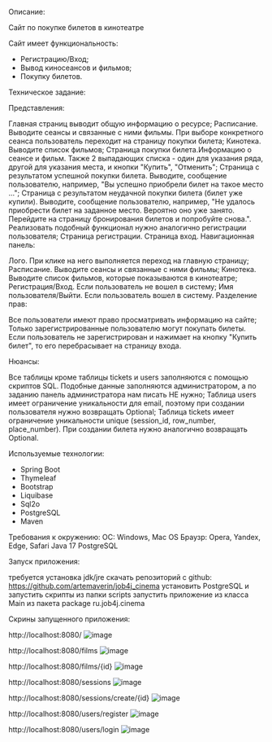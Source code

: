 Описание:

Сайт по покупке билетов в кинотеатре

Сайт имеет функциональность:
- Регистрацию/Вход;
- Вывод киносеансов и фильмов;
- Покупку билетов.

Техническое задание:

Представления:

Главная страниц выводит общую информацию о ресурсе;
Расписание. Выводите сеансы и связанные с ними фильмы. При выборе конкретного сеанса пользователь переходит на страницу покупки билета;
Кинотека. Выводите список фильмов;
Страница покупки билета.Информацию о сеансе и фильм. Также 2 выпадающих списка - один для указания ряда, другой для указания места, и кнопки "Купить", "Отменить";
Страница с результатом успешной покупки билета. Выводите, сообщение пользователю, например, "Вы успешно приобрели билет на такое место ...";
Страница с результатом неудачной покупки билета (билет уже купили). Выводите, сообщение пользователю, например, "Не удалось приобрести билет на заданное место. Вероятно оно уже занято. Перейдите на страницу бронирования билетов и попробуйте снова.". Реализовать подобный функционал нужно аналогично регистрации пользователя;
Страница регистрации.
Страница вход.
Навигационная панель:

Лого. При клике на него выполняется переход на главную страницу;
Расписание. Выводите сеансы и связанные с ними фильмы;
Кинотека. Выводите список фильмов, которые показываются в кинотеатре;
Регистрация/Вход. Если пользователь не вошел в систему;
Имя пользователя/Выйти. Если пользователь вошел в систему.
Разделение прав:

Все пользователи имеют право просматривать информацию на сайте;
Только зарегистрированные пользователю могут покупать билеты. Если пользователь не зарегистрирован и нажимает на кнопку "Купить билет", то его перебрасывает на страницу входа.

Нюансы:

Все таблицы кроме таблицы tickets и users заполняются с помощью скриптов SQL. Подобные данные заполняются администратором, а по заданию панель администратора нам писать НЕ нужно;
Таблица users имеет ограничение уникальности для email, поэтому при создании пользователя нужно возвращать Optional<User>;
Таблица tickets имеет ограничение уникальности unique (session_id, row_number, place_number). При создании билета нужно аналогично возвращать Optional<Ticket>.

Используемые технологии:
- Spring Boot
- Thymeleaf
- Bootstrap
- Liquibase
- Sql2o
- PostgreSQL
- Maven

Требования к окружению:
ОС: Windows, Mac OS
Браузр: Opera, Yandex, Edge, Safari
Java 17
PostgreSQL

Запуск приложения:

требуется установка jdk/jre
скачать репозиторий с github: https://github.com/artemaverin/job4j_cinema
установить PostgreSQL и запустить скрипты из папки scripts
запустить приложение из класса Main из пакета package ru.job4j.cinema

Скрины запущенного приложения:

http://localhost:8080/
![image](https://github.com/artemaverin/job4j_cinema/assets/97846877/123b930d-bddb-4bf9-b9b8-e0b01498c399)

http://localhost:8080/films
![image](https://github.com/artemaverin/job4j_cinema/assets/97846877/96d6d8e0-6dac-43f0-aa68-57bfac406695)

http://localhost:8080/films/{id}
![image](https://github.com/artemaverin/job4j_cinema/assets/97846877/c33dcc80-f23f-4bcd-9317-519080f94af9)

http://localhost:8080/sessions
![image](https://github.com/artemaverin/job4j_cinema/assets/97846877/0b49f039-b3d0-4c10-9e95-adaadecf95ac)

http://localhost:8080/sessions/create/{id}
![image](https://github.com/artemaverin/job4j_cinema/assets/97846877/686a5a73-1157-470b-bb1e-1d2a1210ef3d)

http://localhost:8080/users/register
![image](https://github.com/artemaverin/job4j_cinema/assets/97846877/f1d88e71-a0bf-4e62-949f-7e204e45d0fc)

http://localhost:8080/users/login
![image](https://github.com/artemaverin/job4j_cinema/assets/97846877/b4d8cbbd-a793-4598-99e0-9b68f542fc9c)